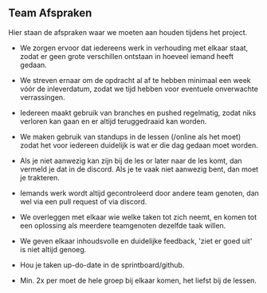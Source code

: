 ## Team Afspraken

Hier staan de afspraken waar we moeten aan houden tijdens het project. 




- We zorgen ervoor dat iedereens werk in verhouding met elkaar staat, zodat er geen grote verschillen ontstaan in hoeveel iemand heeft gedaan.

- We streven ernaar om de opdracht al af te hebben minimaal een week vóór de inleverdatum, zodat we tijd hebben voor eventuele onverwachte verrassingen.

- Iedereen maakt gebruik van branches en pushed regelmatig, zodat niks verloren kan gaan en er altijd teruggedraaid kan worden.

- We maken gebruik van standups in de lessen (/online als het moet) zodat het voor iedereen duidelijk is wat er die dag gedaan moet worden.

- Als je niet aanwezig kan zijn bij de les or later naar de les komt, dan vermeld je dat in de discord. Als je te vaak niet aanwezig bent, dan moet je trakteren.

- Iemands werk wordt altijd gecontroleerd door andere team genoten, dan wel via een pull request of via discord.

- We overleggen met elkaar wie welke taken tot zich neemt, en komen tot een oplossing als meerdere teamgenoten dezelfde taak willen.

- We geven elkaar inhoudsvolle en duidelijke feedback, 'ziet er goed uit' is niet altijd genoeg.

- Hou je taken up-do-date in de sprintboard/github.

- Min. 2x per moet de hele groep bij elkaar komen, het liefst bij de lessen.  

 